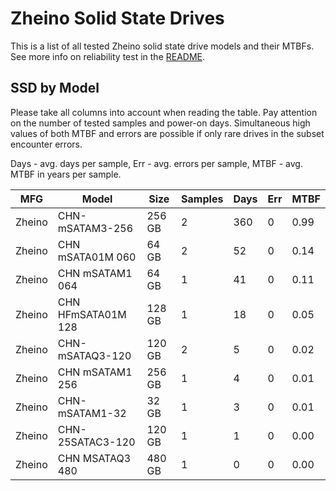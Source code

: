 Zheino Solid State Drives
=========================

This is a list of all tested Zheino solid state drive models and their MTBFs. See
more info on reliability test in the [README](https://github.com/bsdhw/SMART).

SSD by Model
------------

Please take all columns into account when reading the table. Pay attention on the
number of tested samples and power-on days. Simultaneous high values of both MTBF
and errors are possible if only rare drives in the subset encounter errors.

Days - avg. days per sample,
Err  - avg. errors per sample,
MTBF - avg. MTBF in years per sample.

| MFG       | Model              | Size   | Samples | Days  | Err   | MTBF |
|-----------|--------------------|--------|---------|-------|-------|------|
| Zheino    | CHN-mSATAM3-256    | 256 GB | 2       | 360   | 0     | 0.99   |
| Zheino    | CHN mSATA01M 060   | 64 GB  | 2       | 52    | 0     | 0.14   |
| Zheino    | CHN mSATAM1 064    | 64 GB  | 1       | 41    | 0     | 0.11   |
| Zheino    | CHN HFmSATA01M 128 | 128 GB | 1       | 18    | 0     | 0.05   |
| Zheino    | CHN-mSATAQ3-120    | 120 GB | 2       | 5     | 0     | 0.02   |
| Zheino    | CHN mSATAM1 256    | 256 GB | 1       | 4     | 0     | 0.01   |
| Zheino    | CHN-mSATAM1-32     | 32 GB  | 1       | 3     | 0     | 0.01   |
| Zheino    | CHN-25SATAC3-120   | 120 GB | 1       | 1     | 0     | 0.00   |
| Zheino    | CHN MSATAQ3 480    | 480 GB | 1       | 0     | 0     | 0.00   |
